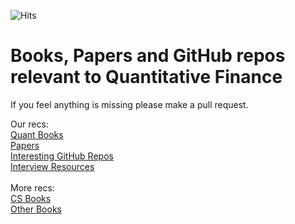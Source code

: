 ![Hits](https://hitcounter.pythonanywhere.com/count/tag.svg?url=https%3A%2F%2Fgithub.com%2FKoanOps%2FBooks)
# Books, Papers and GitHub repos relevant to Quantitative Finance

If you feel anything is missing please make a pull request.

Our recs: <br>
[Quant Books](https://github.com/KoanOps/BookRecs/blob/master/QuantBooks.md)<br>
[Papers](https://github.com/KoanOps/BookRecs/blob/master/Papers.md)<br>
[Interesting GitHub Repos](https://github.com/KoanOps/BookRecs/blob/master/GitHub_Repos.md)<br>
[Interview Resources](https://github.com/KoanOps/BookRecs/blob/master/InterviewResources.md)<br>
<br>
More recs:<br>
[CS Books](https://github.com/KoanOps/BookRecs/blob/master/SoftwareBooks.md)<br>
[Other Books](https://github.com/KoanOps/BookRecs/blob/master/Books.md)<br>
